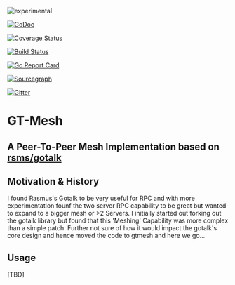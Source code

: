 ![experimental](https://svg-badge.appspot.com/badge/stability/experimental?f44)

[![GoDoc](https://godoc.org/github.com/julianfrank/gtmesh?status.svg)](https://godoc.org/github.com/julianfrank/gtmesh)

[![Coverage Status](https://coveralls.io/repos/github/julianfrank/gtmesh/badge.svg?branch=master)](https://coveralls.io/github/julianfrank/gtmesh?branch=master) 

[![Build Status](https://travis-ci.org/julianfrank/gtmesh.svg?branch=master)](https://travis-ci.org/julianfrank/gtmesh)

[![Go Report Card](https://goreportcard.com/badge/github.com/julianfrank/gtmesh)](https://goreportcard.com/report/github.com/julianfrank/gtmesh)

[![Sourcegraph](https://sourcegraph.com/github.com/julianfrank/gtmesh/-/badge.svg)](https://sourcegraph.com/github.com/julianfrank/gtmesh?badge)


[![Gitter](https://img.shields.io/badge/gitter-join-brightgreen.svg)](https://gitter.im/jfopensource/gtmesh)

# GT-Mesh
## A Peer-To-Peer Mesh Implementation based on [rsms/gotalk](https://github.com/rsms/gotalk)

## Motivation & History
I found Rasmus's Gotalk to be very useful for RPC and with more experimentation founf the two server RPC capability to be great but wanted to expand to a bigger mesh or >2 Servers. I initially started out forking out the gotalk library but found that this 'Meshing' Capability was more complex than a simple patch. Further not sure of how it would impact the gotalk's core design and hence moved the code to gtmesh and here we go...

## Usage
[TBD]
